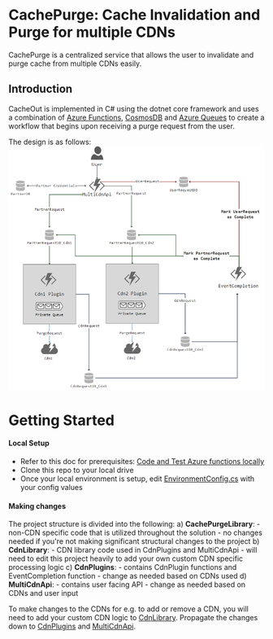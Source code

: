 
# CachePurge: Cache Invalidation and Purge for multiple CDNs
CachePurge is a centralized service that allows the user to invalidate and purge cache from multiple CDNs easily.

## Introduction
CacheOut is implemented in C# using the dotnet core framework and uses a combination of [Azure Functions](https://docs.microsoft.com/en-us/azure/azure-functions/), [CosmosDB](https://docs.microsoft.com/en-us/azure/cosmos-db/) and [Azure Queues](https://docs.microsoft.com/en-us/azure/storage/queues/storage-queues-introduction) to create a workflow that begins upon receiving a purge request from the user. 

The design is as follows:
![Cache Purge Initial Design](InitialDesign.png)

# Getting Started
#### Local Setup
  - Refer to this doc for prerequisites: [Code and Test Azure functions locally](https://docs.microsoft.com/en-us/azure/azure-functions/functions-develop-local)
  - Clone this repo to your local drive
  - Once your local environment is setup, edit [EnvironmentConfig.cs](CdnLibrary/src/Utils/EnvironmentConfig.cs) with your config values

#### Making changes
The project structure is divided into the following:
  a) **CachePurgeLibrary**: 
     - non-CDN specific code that is utilized throughout the solution
     - no changes needed if you're not making significant structural changes to the project 
  b) **CdnLibrary**: 
     - CDN library code used in CdnPlugins and MultiCdnApi
     - will need to edit this project heavily to add your own custom CDN specific processing logic
  c) **CdnPlugins**:
     - contains CdnPlugin functions and EventCompletion function
     - change as needed based on CDNs used
  d) **MultiCdnApi**:
     - contains user facing API
     - change as needed based on CDNs and user input

To make changes to the CDNs for e.g. to add or remove a CDN, you will need to add your custom CDN logic to [CdnLibrary](CdnLibrary/src/CdnLibrary.csproj). Propagate the changes down to [CdnPlugins](CdnPlugins/src/CdnPlugins.csproj) and [MultiCdnApi](MultiCdnApi/src/MultiCdnApi.csproj).
